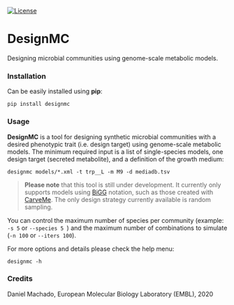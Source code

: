 [![License](https://img.shields.io/badge/License-Apache%202.0-blue.svg)](https://opensource.org/licenses/Apache-2.0)

# DesignMC

Designing microbial communities using genome-scale metabolic models.


### Installation

Can be easily installed using **pip**:

```
pip install designmc
```

### Usage

**DesignMC** is a tool for designing synthetic microbial communities with a desired phenotypic trait (i.e. design target) using genome-scale metabolic models. The minimum required input is a list of single-species models, one design target (secreted metabolite), and a definition of the growth medium:

```
designmc models/*.xml -t trp__L -m M9 -d mediadb.tsv
```

> **Please note** that this tool is still under development. It currently only supports models using [BiGG](http://bigg.ucsd.edu/) notation, such as those created with [CarveMe](https://github.com/cdanielmachado/carveme). The only design strategy currently available is random sampling. 
 
You can control the maximum number of species per community (example: `-s 5` or `--species 5 `) and the maximum number of combinations to simulate (`-n 100` or `--iters 100`).

For more options and details please check the help menu:

```
designmc -h
```

### Credits

Daniel Machado,
European Molecular Biology Laboratory (EMBL),
2020

